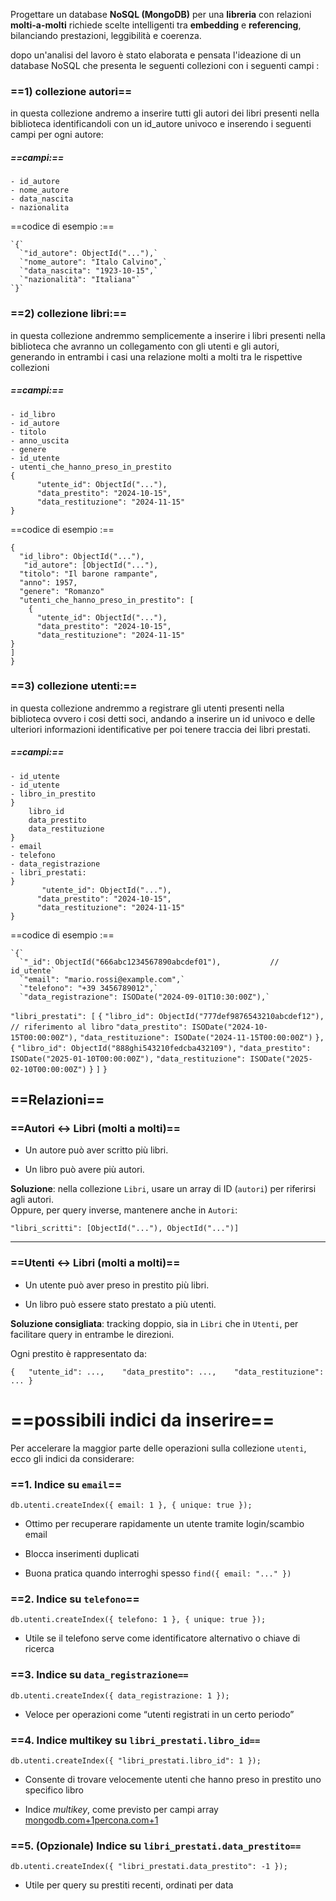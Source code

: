 
Progettare un database **NoSQL (MongoDB)** per una **libreria** con relazioni **molti-a-molti** richiede scelte intelligenti tra **embedding** e **referencing**, bilanciando prestazioni, leggibilità e coerenza.

dopo un'analisi del lavoro è stato elaborata e pensata l'ideazione di un database NoSQL che presenta le seguenti collezioni con i seguenti campi :

### ==1) collezione autori==  

in questa collezione andremo a inserire tutti gli autori dei libri presenti nella biblioteca
identificandoli con un id_autore univoco e inserendo i seguenti campi per ogni autore:

##### ==campi:==

	- id_autore
	- nome_autore 
	- data_nascita
	- nazionalita
	

==codice di esempio :==

	`{`
	  `"id_autore": ObjectId("..."),`
	  `"nome_autore": "Italo Calvino",`
	  `"data_nascita": "1923-10-15",`
	  `"nazionalità": "Italiana"`
	`}`


### ==2) collezione libri:==

in questa collezione andremmo semplicemente a inserire i libri presenti nella biblioteca che avranno un collegamento con gli utenti e gli autori, generando in entrambi i casi una relazione molti a molti tra le rispettive collezioni 

##### ==campi:==

	- id_libro
	- id_autore 
	- titolo 
	- anno_uscita
	- genere
	- id_utente
	- utenti_che_hanno_preso_in_prestito 
	{	   
		  "utente_id": ObjectId("..."),
	      "data_prestito": "2024-10-15",
	      "data_restituzione": "2024-11-15"
    }
	

==codice di esempio :==

	{
	  "id_libro": ObjectId("..."),
	   "id_autore": [ObjectId("..."),
	  "titolo": "Il barone rampante",
	  "anno": 1957,
	  "genere": "Romanzo"
	  "utenti_che_hanno_preso_in_prestito": [
	    {
	      "utente_id": ObjectId("..."),
	      "data_prestito": "2024-10-15",
	      "data_restituzione": "2024-11-15"
    }
	]
	}



### ==3) collezione utenti:==

in questa collezione andremmo a registrare  gli utenti  presenti nella biblioteca ovvero i cosi detti soci, andando a inserire un id univoco e delle ulteriori informazioni identificative per poi tenere traccia dei libri prestati.

##### ==campi:==

	- id_utente
	- id_utente 
	- libro_in_prestito
	}
		libro_id
		data_prestito
		data_restituzione
	}
	- email 
	- telefono
	- data_registrazione
	- libri_prestati:
	}
		   "utente_id": ObjectId("..."),
	      "data_prestito": "2024-10-15",
	      "data_restituzione": "2024-11-15"
    }
	

==codice di esempio :==

	`{`
	  `"_id": ObjectId("666abc1234567890abcdef01"),           // id_utente`
	  `"email": "mario.rossi@example.com",`
	  `"telefono": "+39 3456789012",`
	  `"data_registrazione": ISODate("2024-09-01T10:30:00Z"),`
	  
  `"libri_prestati": [`
    `{`
      `"libro_id": ObjectId("777def9876543210abcdef12"),   // riferimento al libro`
      `"data_prestito": ISODate("2024-10-15T00:00:00Z"),`
      `"data_restituzione": ISODate("2024-11-15T00:00:00Z")`
    `},`
    `{`
      `"libro_id": ObjectId("888ghi543210fedcba432109"),`
      `"data_prestito": ISODate("2025-01-10T00:00:00Z"),`
      `"data_restituzione": ISODate("2025-02-10T00:00:00Z")`
    `}`
  `]`
`}`

##  ==Relazioni==

###  ==Autori <-> Libri (**molti a molti**)==

- Un autore può aver scritto più libri.
    
- Un libro può avere più autori.
    

**Soluzione**: nella collezione `Libri`, usare un array di ID (`autori`) per riferirsi agli autori.  
Oppure, per query inverse, mantenere anche in `Autori`:

`"libri_scritti": [ObjectId("..."), ObjectId("...")]`



---

###  ==Utenti <-> Libri (**molti a molti**)==

- Un utente può aver preso in prestito più libri.
    
- Un libro può essere stato prestato a più utenti.
    

**Soluzione consigliata**: tracking doppio, sia in `Libri` che in `Utenti`, per facilitare query in entrambe le direzioni.

Ogni prestito è rappresentato da:

`{   "utente_id": ...,    "data_prestito": ...,    "data_restituzione": ... }`



# ==possibili indici da inserire==  

Per accelerare la maggior parte delle operazioni sulla collezione `utenti`, ecco gli indici da considerare:

### ==1. **Indice su `email`**==

`db.utenti.createIndex({ email: 1 }, { unique: true });`

-  Ottimo per recuperare rapidamente un utente tramite login/scambio email
    
-  Blocca inserimenti duplicati
    
-  Buona pratica quando interroghi spesso `find({ email: "..." })` 
    

### ==2. **Indice su `telefono`**==

`db.utenti.createIndex({ telefono: 1 }, { unique: true });`

-  Utile se il telefono serve come identificatore alternativo o chiave di ricerca
    

### ==3. **Indice su `data_registrazione==`**


`db.utenti.createIndex({ data_registrazione: 1 });`

-  Veloce per operazioni come “utenti registrati in un certo periodo”
    

### ==4. **Indice multikey su `libri_prestati.libro_id==`**


`db.utenti.createIndex({ "libri_prestati.libro_id": 1 });`

-  Consente di trovare velocemente utenti che hanno preso in prestito uno specifico libro
    
-  Indice _multikey_, come previsto per campi array [mongodb.com+1percona.com+1](https://www.mongodb.com/docs/manual/core/indexes/index-types/index-multikey/create-multikey-index-embedded/?utm_source=chatgpt.com)
    

### ==5. (Opzionale) **Indice su `libri_prestati.data_prestito==`**

`db.utenti.createIndex({ "libri_prestati.data_prestito": -1 });`

-  Utile per query su prestiti recenti, ordinati per data
